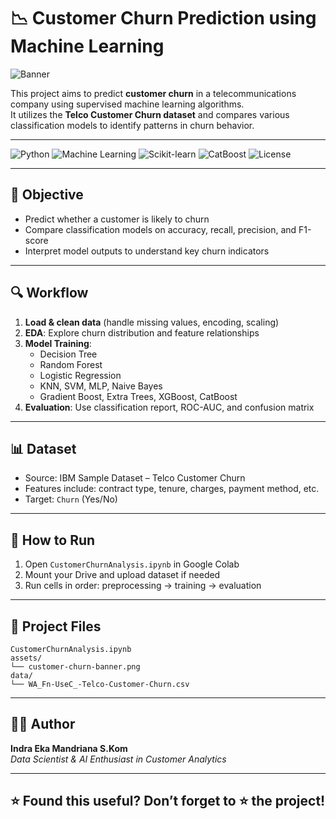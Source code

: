 # 📉 Customer Churn Prediction using Machine Learning

![Banner](assets/customer-churn-banner.png)

This project aims to predict **customer churn** in a telecommunications company using supervised machine learning algorithms.  
It utilizes the **Telco Customer Churn dataset** and compares various classification models to identify patterns in churn behavior.

---

![Python](https://img.shields.io/badge/Python-3.10+-blue?style=flat&logo=python&logoColor=white)
![Machine Learning](https://img.shields.io/badge/Task-Customer_Churn-green?style=flat)
![Scikit-learn](https://img.shields.io/badge/Framework-scikit--learn-orange?style=flat&logo=scikit-learn)
![CatBoost](https://img.shields.io/badge/Model-CatBoost_XGBoost_RF-purple?style=flat)
![License](https://img.shields.io/badge/License-MIT-lightgrey?style=flat)

---

## 🎯 Objective

- Predict whether a customer is likely to churn
- Compare classification models on accuracy, recall, precision, and F1-score
- Interpret model outputs to understand key churn indicators

---

## 🔍 Workflow

1. **Load & clean data** (handle missing values, encoding, scaling)
2. **EDA**: Explore churn distribution and feature relationships
3. **Model Training**:
   - Decision Tree
   - Random Forest
   - Logistic Regression
   - KNN, SVM, MLP, Naive Bayes
   - Gradient Boost, Extra Trees, XGBoost, CatBoost
4. **Evaluation**: Use classification report, ROC-AUC, and confusion matrix

---

## 📊 Dataset

- Source: IBM Sample Dataset – Telco Customer Churn
- Features include: contract type, tenure, charges, payment method, etc.
- Target: `Churn` (Yes/No)

---

## 🚀 How to Run

1. Open `CustomerChurnAnalysis.ipynb` in Google Colab
2. Mount your Drive and upload dataset if needed
3. Run cells in order: preprocessing → training → evaluation

---

## 📂 Project Files

```
CustomerChurnAnalysis.ipynb
assets/
└── customer-churn-banner.png
data/
└── WA_Fn-UseC_-Telco-Customer-Churn.csv
```

---

## 👨‍💻 Author

**Indra Eka Mandriana S.Kom**  
_Data Scientist & AI Enthusiast in Customer Analytics_

---

## ⭐ Found this useful? Don’t forget to ⭐ the project!
